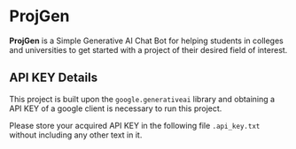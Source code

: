 # ProjGen
**ProjGen** is a Simple Generative AI Chat Bot for helping students in colleges and universities to get started with a project of their desired field of interest.

## API KEY Details
This project is built upon the `google.generativeai` library and obtaining a API KEY of a google client is necessary to run this project.

Please store your acquired API KEY in the following file `.api_key.txt` without including any other text in it.
